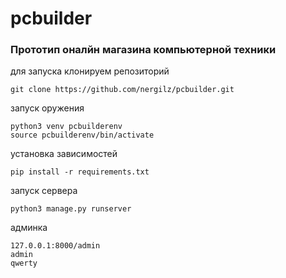 # pcbuilder

### Прототип оналйн магазина компьютерной техники 

для запуска 
клонируем репозиторий 
```
git clone https://github.com/nergilz/pcbuilder.git
```

запуск оружения
```
python3 venv pcbuilderenv
source pcbuilderenv/bin/activate
```

установка зависимостей
```
pip install -r requirements.txt
```

запуск сервера
```
python3 manage.py runserver
```

админка
```
127.0.0.1:8000/admin
admin
qwerty
```
